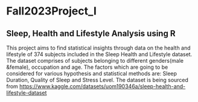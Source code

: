 # Fall2023Project_I
## Sleep, Health and Lifestyle Analysis using R 
This project aims to find statistical insights through data on the health and lifestyle of  374 subjects included in the Sleep Health and Lifestyle dataset. The dataset comprises of subjects belonging to different genders(male &female), occupation and age. The factors which are going to be considered for various hypothesis and statistical methods are: Sleep  Duration, Quality of Sleep and Stress Level. The dataset is being sourced from https://www.kaggle.com/datasets/uom190346a/sleep-health-and-lifestyle-dataset
